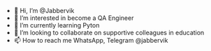 - 👋 Hi, I’m @Jabbervik
- 👀 I’m interested in become a QA Engineer
- 🌱 I’m currently learning Pyton
- 💞️ I’m looking to collaborate on supportive colleagues in education
- 📫 How to reach me WhatsApp, Telegram @jabbervik

<!---
Jabbervik/Jabbervik is a ✨ special ✨ repository because its `README.md` (this file) appears on your GitHub profile.
You can click the Preview link to take a look at your changes.
--->
